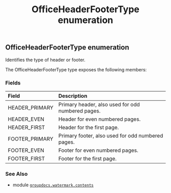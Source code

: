 ﻿---
title: OfficeHeaderFooterType enumeration
second_title: GroupDocs.Watermark for Python via .NET API References
description: 
type: docs
url: /python-net/groupdocs.watermark.contents/officeheaderfootertype/
is_root: false
weight: 80
---

## OfficeHeaderFooterType enumeration

Identifies the type of header or footer.



The OfficeHeaderFooterType type exposes the following members:

### Fields
| Field | Description |
| :- | :- |
| HEADER_PRIMARY | Primary header, also used for odd numbered pages. |
| HEADER_EVEN | Header for even numbered pages. |
| HEADER_FIRST | Header for the first page. |
| FOOTER_PRIMARY | Primary footer, also used for odd numbered pages. |
| FOOTER_EVEN | Footer for even numbered pages. |
| FOOTER_FIRST | Footer for the first page. |



### See Also
* module [`groupdocs.watermark.contents`](..)
